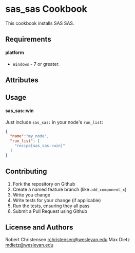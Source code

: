 sas_sas Cookbook
====================
This cookbook installs SAS SAS.

Requirements
------------
#### platform
- `Windows` - 7 or greater.

Attributes
----------

Usage
-----
#### sas_sas::win

Just include `sas_sas:` in your node's `run_list`:

```json
{
  "name":"my_node",
  "run_list": [
    "recipe[sas_sas::win]"
  ]
}
```

Contributing
------------

1. Fork the repository on Github
2. Create a named feature branch (like `add_component_x`)
3. Write you change
4. Write tests for your change (if applicable)
5. Run the tests, ensuring they all pass
6. Submit a Pull Request using Github

License and Authors
-------------------
Robert Christensen <rchristensen@wesleyan.edu>
Max Dietz <mdietz@wesleyan.edu>